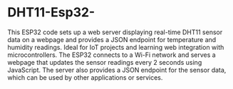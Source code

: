 # DHT11-Esp32-
This ESP32 code sets up a web server displaying real-time DHT11 sensor data on a webpage and provides a JSON endpoint for temperature and humidity readings.
Ideal for IoT projects and learning web integration with microcontrollers.
The ESP32 connects to a Wi-Fi network and serves a webpage that updates the sensor readings every 2 seconds using JavaScript.
The server also provides a JSON endpoint for the sensor data, which can be used by other applications or services. 
